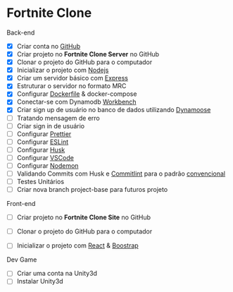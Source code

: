 # Fortnite Clone

Back-end

- [x] Criar conta no [GitHub](https://github.com/)
- [x] Criar projeto no **Fortnite Clone Server** no GitHub
- [x] Clonar o projeto do GitHub para o computador
- [x] Inicializar o projeto com [Nodejs](https://nodejs.org/en/download/)
- [x] Criar um servidor básico com [Express](https://expressjs.com/pt-br/starter/hello-world.html)
- [x] Estruturar o servidor no formato MRC
- [x] Configurar [Dockerfile](https://docs.docker.com/desktop/windows/install/) & docker-compose
- [x] Conectar-se com Dynamodb [Workbench](https://docs.aws.amazon.com/amazondynamodb/latest/developerguide/workbench.settingup.html)
- [x] Criar sign up de usuário no banco de dados utilizando [Dynamoose](https://dynamoosejs.com/getting_started/Introduction)
- [ ] Tratando mensagem de erro
- [ ] Criar sign in de usuário
- [ ] Configurar [Prettier](https://prettier.io/docs/en/install.html)
- [ ] Configurar [ESLint](https://eslint.org/docs/user-guide/getting-started) 
- [ ] Configurar [Husk](https://www.npmjs.com/package/husky)
- [ ] Configurar [VSCode](https://editorconfig.org/) 
- [ ] Configurar [Nodemon](https://programandosolucoes.dev.br/2021/04/27/configurar-utilizar-nodemon/)
- [ ] Validando Commits com Husk e [Commitlint](https://suprabhasupi.medium.com/validate-commit-message-using-commitlint-and-husky-b5dad0750f10) para o padrão [convencional](https://github.com/conventional-changelog/commitlint/tree/master/%40commitlint/config-conventional)
- [ ] Testes Unitários
- [ ] Criar nova branch project-base para futuros projeto

Front-end

- [ ] Criar projeto no **Fortnite Clone Site** no GitHub
- [ ] Clonar o projeto do GitHub para o computador
- [ ] Inicializar o projeto com [React](https://pt-br.reactjs.org/tutorial/tutorial.html) & [Boostrap](https://getbootstrap.com/docs/5.2/examples/)



Dev Game

- [ ] Criar uma conta na Unity3d 
- [ ] Instalar Unity3d 